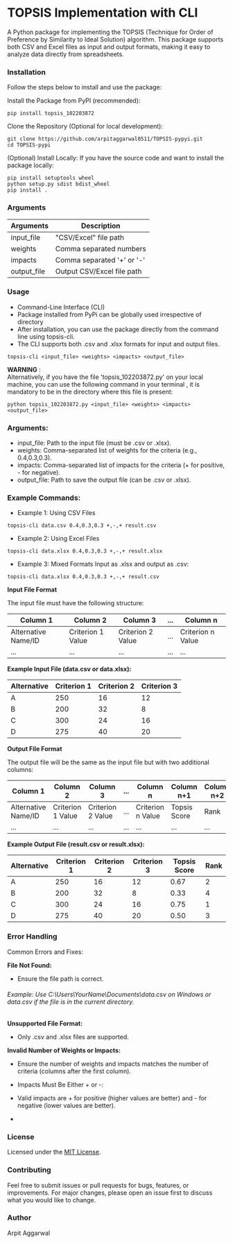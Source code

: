 # TOPSIS Implementation with CLI
A Python package for implementing the TOPSIS (Technique for Order of Preference by Similarity to Ideal Solution) algorithm. This package supports both CSV and Excel files as input and output formats, making it easy to analyze data directly from spreadsheets.

### Installation
Follow the steps below to install and use the package:  

Install the Package from PyPI (recommended):


```
pip install topsis_102203872
```

Clone the Repository (Optional for local development):


```
git clone https://github.com/arpitaggarwal0511/TOPSIS-pypyi.git
cd TOPSIS-pypi
```

(Optional) Install Locally: If you have the source code and want to install the package locally:

```
pip install setuptools wheel
python setup.py sdist bdist_wheel
pip install .
```

### Arguments
| Arguments | Description |
|------------| -----------------|
| input_file |  "CSV/Excel" file path |
| weights | Comma separated numbers |
| impacts | Comma separated '+' or '-' |
| output_file | Output CSV/Excel file path |

### Usage
- Command-Line Interface (CLI)
- Package installed from PyPi can be globally used irrespective of directory
- After installation, you can use the package directly from the command line using topsis-cli. 
- The CLI supports both .csv and .xlsx formats for input and output files.

```
topsis-cli <input_file> <weights> <impacts> <output_file>
```
**WARNING**  :  
Alternatively, if you have the file 'topsis_102203872.py' on your local machine, you can use the following command in your terminal , it is mandatory to be in the directory where this file is present:

```
python topsis_102203872.py <input_file> <weights> <impacts> <output_file>
```



### Arguments:
- input_file: Path to the input file (must be .csv or .xlsx).
- weights: Comma-separated list of weights for the criteria (e.g., 0.4,0.3,0.3).
- impacts: Comma-separated list of impacts for the criteria (+ for positive, - for negative).
- output_file: Path to save the output file (can be .csv or .xlsx).
### Example Commands:
- Example 1: Using CSV Files

```
topsis-cli data.csv 0.4,0.3,0.3 +,-,+ result.csv
```
- Example 2: Using Excel Files


```
topsis-cli data.xlsx 0.4,0.3,0.3 +,-,+ result.xlsx
```
- Example 3: Mixed Formats
Input as .xlsx and output as .csv:


```
topsis-cli data.xlsx 0.4,0.3,0.3 +,-,+ result.csv
```
**Input File Format**

The input file must have the following structure:

| Column 1 | Column 2 | Column 3 | ... | Column n |
|---|---|---|---|---|
| Alternative Name/ID | Criterion 1 Value | Criterion 2 Value | ... | Criterion n Value | 
| ... | ... | ... | ... | ... |

**Example Input File (data.csv or data.xlsx):**

| Alternative | Criterion 1 | Criterion 2 | Criterion 3 |
|---|---|---|---|
| A | 250 | 16 | 12 |
| B | 200 | 32 | 8 |
| C | 300 | 24 | 16 |
| D | 275 | 40 | 20 |

**Output File Format**

The output file will be the same as the input file but with two additional columns:

| Column 1 | Column 2 | Column 3 | ... | Column n | Column n+1 | Column n+2 |
|---|---|---|---|---|---|---|
| Alternative Name/ID | Criterion 1 Value | Criterion 2 Value | ... | Criterion n Value | Topsis Score | Rank |
| ... | ... | ... | ... | ... | ... | ... |

**Example Output File (result.csv or result.xlsx):**

| Alternative | Criterion 1 | Criterion 2 | Criterion 3 | Topsis Score | Rank |
|---|---|---|---|---|---|
| A | 250 | 16 | 12 | 0.67 | 2 |
| B | 200 | 32 | 8 | 0.33 | 4 |
| C | 300 | 24 | 16 | 0.75 | 1 |
| D | 275 | 40 | 20 | 0.50 | 3 | 

### Error Handling
Common Errors and Fixes:

__File Not Found:__

- Ensure the file path is correct.
 ###### Example: Use C:\\Users\\YourName\\Documents\\data.csv on Windows or data.csv if the file is in the current directory.

__Unsupported File Format:__

- Only .csv and .xlsx files are supported.

__Invalid Number of Weights or Impacts:__

- Ensure the number of weights and impacts matches the number of criteria (columns after the first column).
- Impacts Must Be Either + or -:

- Valid impacts are + for positive (higher values are better) and - for negative (lower values are better).
- 
### License
Licensed under the [MIT License](https://github.com/arpitaggarwal0511/TOPSIS-pypyi/blob/main/LICENSE.txt). 


### Contributing
Feel free to submit issues or pull requests for bugs, features, or improvements. For major changes, please open an issue first to discuss what you would like to change.

### Author
Arpit Aggarwal
